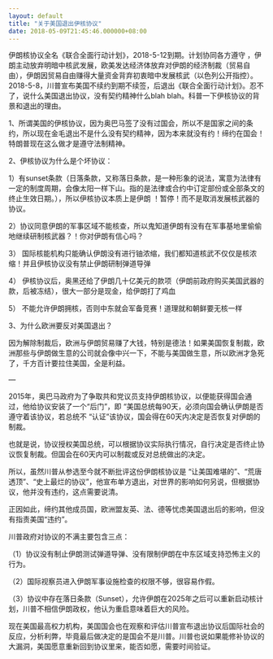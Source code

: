 ```yaml
---
layout: default
title: "关于美国退出伊核协议"
date: 2018-05-09T21:45:46.000000+08:00
---
```


伊朗核协议全名《联合全面行动计划》，2018-5-12到期。计划协同各方遵守 ，伊朗主动放弃明暗中核武发展，欧美发达经济体放弃对伊朗的经济制裁（贸易自由），伊朗因贸易自由赚得大量资金背弃初衷暗中发展核武（以色列公开指控）。2018-5-8，川普宣布美国不续约到期不续签，后退出《联合全面行动计划》。忍不了，说什么美国退出协议，没有契约精神什么blah blah。科普一下伊核协议的背景和退出的理由。

1、所谓美国的伊核协议，因为奥巴马签了没有过国会，所以不是国家之间的条约，所以现在金毛退出不是什么没有契约精神，因为本来就没有约！缔约在国会！特朗普现在这么做才是遵守法制精神。

2、伊核协议为什么是个坏协议：

1）有sunset条款（日落条款，又称落日条款，是一种形象的说法，寓意为法律有一定的制度周期，会像太阳一样下山。指的是法律或合约中订定部份或全部条文的终止生效日期。），所以伊核协议本质上是伊朗 ！暂停！而不是取消发展核武器的协议。

2）协议同意伊朗的军事区域不能核查，所以鬼知道伊朗有没有在军事基地里偷偷地继续研制核武器？！你对伊朗有信心吗？

3） 国际核能机构只能确认伊朗没有进行铀浓缩，我们都知道核武不仅仅是核浓缩！并且伊核协议没有禁止伊朗研制弹道导弹

4） 伊核协议后，奥黑还给了伊朗几十亿美元的款项（伊朗前政府购买美国武器的款，后被冻结），很大一部分是现金，给伊朗打了鸡血

5） 不能允许伊朗拥核，否则中东就会军备竞赛！道理就和朝鲜要无核一样

3、为什么欧洲要反对美国退出？

因为解除制裁后，欧洲与伊朗贸易赚了大钱，特别是德法！如果美国恢复制裁，欧洲那些与伊朗做生意的公司就会像中兴一下，不能与美国做生意，所以欧洲才急死了，千方百计要拉住美国，全是利益。

—

2015年，奥巴马政府为了争取共和党议员支持伊朗核协议，以便能获得国会通过，他给协议安装了一个“后门”，即 “美国总统每90天，必须向国会确认伊朗是否遵守着该协议，若总统不 “认证”该协议，国会得在60天内决定是否恢复对伊朗的制裁。

也就是说，协议授权美国总统，可以根据协议实际执行情况，自行决定是否终止协议恢复制裁。但国会在60天内可以制裁或反对总统做出的决定。

所以，虽然川普从参选至今就不断批评这份伊朗核协议是 “让美国难堪的”、“荒唐透顶”、“史上最烂的协议”，他宣布单方退出，对世界的影响如何另说，但根据协议，他并没有违约，这点需要说清。

正因如此，缔约其他成员国，欧洲盟友英、法、德等忧虑美国退出后的影响，但没有指责美国“违约”。

川普政府对协议的不满主要包含三点：

（1）协议没有制止伊朗测试弹道导弹、没有限制伊朗在中东区域支持恐怖主义的行为。


（2）国际视察员进入伊朗军事设施检查的权限不够，很容易作假。


（3）协议中存在落日条款（Sunset），允许伊朗在2025年之后可以重新启动核计划，川普不相信伊朗政权，他认为重启意味着巨大的风险。

现在美国最高权力机构，美国国会也在观察和评估川普宣布退出协议后国际社会的反应，分析利弊，毕竟最后做决定的是国会不是川普。川普也说如果能修补协议的大漏洞，美国愿意重新回到协议里来，能否如愿，需要时间验证。

